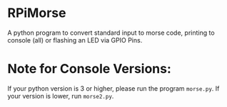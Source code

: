 # RPiMorse
 A python program to convert standard input to morse code, printing to console (all) or flashing an LED via GPIO Pins.
 
 # Note for Console Versions: 
 If your python version is 3 or higher, please run the program <code>morse.py</code>. If your version is lower, run <code>morse2.py</code>.
